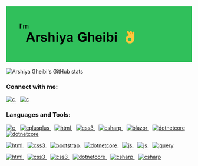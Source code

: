 [![MasterHead](https://github.com/arshiya923/arshiya923/blob/main/header.png)](https://github.com/arshiya923/arshiya923/)

![Arshiya Gheibi's GitHub stats](https://github-readme-stats.vercel.app/api?username=arshiya923&show_icons=true&hide=prs,issues&theme=vue-dark&card_width=1000)

<h3 align="left">Connect with me:</h3>
<p align="left"> 
    <a href="https://www.cprogramming.com/" target="_blank" style="margin-right:10px"> 
        <img src="https://cdn.jsdelivr.net/gh/devicons/devicon@latest/icons/twitter/twitter-original.svg" alt="c" width="40" height="40"/> 
    </a>
    <a href="https://www.cprogramming.com/" target="_blank">
        <img src="https://cdn.jsdelivr.net/gh/devicons/devicon@latest/icons/linkedin/linkedin-original.svg" alt="c" width="40" height="40"/>
    </a>
    
</p>
<h3 align="left">Languages and Tools:</h3>
<p align="left">
    <a href="https://www.cprogramming.com/" target="_blank" style="margin-right:10px">
        <img src="https://cdn.jsdelivr.net/gh/devicons/devicon@latest/icons/c/c-original.svg" alt="c" width="50" height="50"/>
    </a>
    <a href="https://www.w3schools.com/cpp/" target="_blank" style="margin-right:10px">
        <img src="https://cdn.jsdelivr.net/gh/devicons/devicon@latest/icons/cplusplus/cplusplus-original.svg" alt="cplusplus" width="50" height="50"/>
    </a>
    <a href="https://www.w3schools.com/css/" target="_blank" style="margin-right:10px">
        <img src="https://cdn.jsdelivr.net/gh/devicons/devicon@latest/icons/java/java-original.svg" alt="html" width="50" height="50"/>
    </a>
    <a href="https://www.w3schools.com/css/" target="_blank" style="margin-right:10px">
        <img src="https://cdn.jsdelivr.net/gh/devicons/devicon@latest/icons/php/php-original.svg" alt="css3" width="50" height="50"/>
    </a>
    <a href="https://www.w3schools.com/css/" target="_blank" style="margin-right:10px">
        <img src="https://cdn.jsdelivr.net/gh/devicons/devicon@latest/icons/csharp/csharp-original.svg" alt="csharp" width="50" height="50"/>
    </a>
    <a href="https://www.w3schools.com/css/" target="_blank" style="margin-right:10px">
        <img src="https://cdn.jsdelivr.net/gh/devicons/devicon@latest/icons/blazor/blazor-original.svg" alt="blazor" width="50" height="50"/>
    </a>
    <a href="https://www.w3schools.com/css/" target="_blank" style="margin-right:10px">
        <img src="https://cdn.jsdelivr.net/gh/devicons/devicon@latest/icons/dotnetcore/dotnetcore-original.svg" alt="dotnetcore" width="50" height="50"/>
    </a>
    <a href="https://www.w3schools.com/css/" target="_blank">
        <img src="https://cdn.jsdelivr.net/gh/devicons/devicon@latest/icons/postman/postman-original.svg" alt="dotnetcore" width="50" height="50"/>
    </a>
</p>

<p align="left">
    <a href="https://www.w3schools.com/css/" target="_blank" style="margin-right:10px">
        <img src="https://cdn.jsdelivr.net/gh/devicons/devicon@latest/icons/html5/html5-original.svg" alt="html" width="50" height="50"/>
    </a>
    <a href="https://www.w3schools.com/css/" target="_blank" style="margin-right:10px">
        <img src="https://cdn.jsdelivr.net/gh/devicons/devicon@latest/icons/css3/css3-original.svg" alt="css3" width="50" height="50"/>
    </a>
    <a href="https://www.w3schools.com/css/" target="_blank" style="margin-right:10px">
        <img src="https://cdn.jsdelivr.net/gh/devicons/devicon@latest/icons/bootstrap/bootstrap-original.svg" alt="bootstrap" width="50" height="50"/>
    </a>
    <a href="https://www.w3schools.com/css/" target="_blank" style="margin-right:10px">
        <img src="https://cdn.jsdelivr.net/gh/devicons/devicon@latest/icons/sass/sass-original.svg" alt="dotnetcore" width="50" height="50"/>
    </a>
    <a href="https://www.w3schools.com/css/" target="_blank" style="margin-right:10px">
        <img src="https://cdn.jsdelivr.net/gh/devicons/devicon@latest/icons/javascript/javascript-original.svg" alt="js" width="50" height="50"/>
    </a>
    <a href="https://www.w3schools.com/css/" target="_blank" style="margin-right:10px">
        <img src="https://cdn.jsdelivr.net/gh/devicons/devicon@latest/icons/typescript/typescript-original.svg" alt="js" width="50" height="50"/>
    </a>
    <a href="https://www.w3schools.com/css/" target="_blank">
        <img src="https://cdn.jsdelivr.net/gh/devicons/devicon@latest/icons/jquery/jquery-original.svg" alt="jquery" width="50" height="50"/>
    </a>
</p>
<p align="left">
    <a href="https://www.w3schools.com/css/" target="_blank" style="margin-right:10px">
        <img src="https://cdn.jsdelivr.net/gh/devicons/devicon@latest/icons/androidstudio/androidstudio-original.svg" alt="html" width="50" height="50"/>
    </a>
    <a href="https://www.w3schools.com/css/" target="_blank" style="margin-right:10px">
        <img src="https://cdn.jsdelivr.net/gh/devicons/devicon@latest/icons/clion/clion-original.svg" alt="css3" width="50" height="50"/>
    </a>
    <a href="https://www.w3schools.com/css/" target="_blank" style="margin-right:10px">
        <img src="https://cdn.jsdelivr.net/gh/devicons/devicon@latest/icons/phpstorm/phpstorm-original.svg" alt="css3" width="50" height="50"/>
    </a>
    <a href="https://www.w3schools.com/css/" target="_blank" style="margin-right:10px">
        <img src="https://cdn.jsdelivr.net/gh/devicons/devicon@latest/icons/rider/rider-original.svg" alt="dotnetcore" width="50" height="50"/>
    </a>
        <a href="https://www.w3schools.com/css/" target="_blank" style="margin-right:10px">
        <img src="https://cdn.jsdelivr.net/gh/devicons/devicon@latest/icons/visualstudio/visualstudio-original.svg" alt="csharp" width="50" height="50"/>
    </a>
        <a href="https://www.w3schools.com/css/" target="_blank" style="margin-right:10px">
        <img src="https://cdn.jsdelivr.net/gh/devicons/devicon@latest/icons/vscode/vscode-original.svg" alt="csharp" width="50" height="50"/>
    </a>
</p>
          
